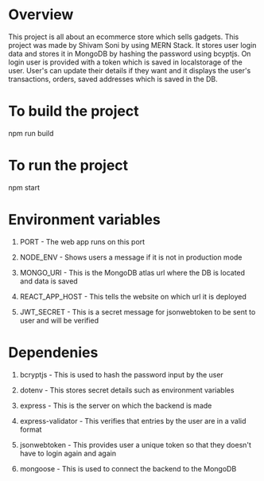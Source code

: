 # Overview

This project is all about an ecommerce store which sells gadgets. This project was made by Shivam Soni by using MERN Stack. It stores user login data and stores it in MongoDB by hashing the password using bcyptjs. On login user is provided with a token which is saved in localstorage of the user. User's can update their details if they want and it displays the user's transactions, orders, saved addresses which is saved in the DB. 



# To build the project

npm run build


# To run the project

npm start



# Environment variables

1.  PORT - The web app runs on this port

2.  NODE_ENV - Shows users a message if it is not in production mode

3.  MONGO_URI - This is the MongoDB atlas url where the DB is located and data is saved

4.  REACT_APP_HOST - This tells the website on which url it is deployed

5.  JWT_SECRET - This is a secret message for jsonwebtoken to be sent to user and will be verified


# Dependenies

1.  bcryptjs - This is used to hash the password input by the user

2.  dotenv - This stores secret details such as environment variables

3.  express - This is the server on which the backend is made

4.  express-validator - This verifies that entries by the user are in a valid format

5.  jsonwebtoken - This provides user a unique token so that they doesn't have to login again and again

6.  mongoose - This is used to connect the backend to the MongoDB